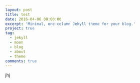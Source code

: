 ```yaml
---
layout: post
title: test
date: 2016-04-06 00:00:00
excerpt: 'Minimal, one column Jekyll theme for your blog.'
project: true
tag:
  - jekyll
  - moon
  - blog
  - about
  - theme
comments: true
---
```


jhj
